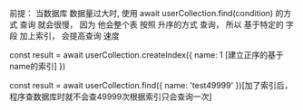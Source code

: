 前提： 当数据库 数据量过大时, 使用 await userCollection.find(condition) 的方式 查询 就会很慢， 因为 他会整个表 按照 升序的方式 查询， 所以 基于特定的 字段 加上索引， 会提高查询 速度

const result = await userCollection.createIndex({ name: 1 [建立正序的基于name的索引] })

const result = await userCollection.find({ name: 'test49999' })[加了索引后，程序查数据库时就不会查49999次根据索引只会查询一次]